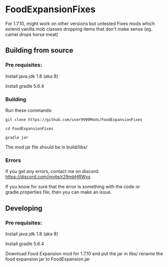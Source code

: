 # FoodExpansionFixes
For 1.7.10, might work on other versions but untested
Fixes mods which extend vanilla mob classes dropping items that don't make sense (eg. camel drops horse meat)

## Building from source

### Pre requisites:
Install java jdk 1.8 (aka 8)

Install gradle 5.6.4

### Building

Run these commands:

`git clone https://github.com/user9999Mods/FoodExpansionFixes`

`cd FoodExpansionFixes`

`gradle jar`


The mod jar file should be in build/libs/


### Errors

If you get any errors, contact me on discord: https://discord.com/invite/r29mbHRWxs

If you know for sure that the error is something with the code or gradle.properties file, then you can make an issue.

## Developing

### Pre requisites:
Install java jdk 1.8 (aka 8)

Install gradle 5.6.4

Download Food Expansion mod for 1.7.10 and put the jar in libs/
rename the food expansion jar to FoodExpansion.jar

